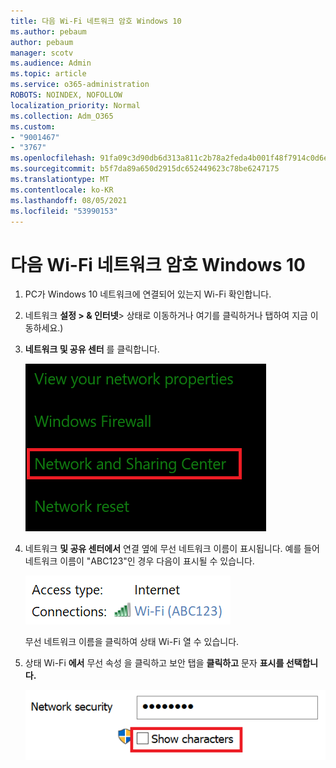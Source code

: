 ```yaml
---
title: 다음 Wi-Fi 네트워크 암호 Windows 10
ms.author: pebaum
author: pebaum
manager: scotv
ms.audience: Admin
ms.topic: article
ms.service: o365-administration
ROBOTS: NOINDEX, NOFOLLOW
localization_priority: Normal
ms.collection: Adm_O365
ms.custom:
- "9001467"
- "3767"
ms.openlocfilehash: 91fa09c3d90db6d313a811c2b78a2feda4b001f48f7914c0d6e2b81627400fbc
ms.sourcegitcommit: b5f7da89a650d2915dc652449623c78be6247175
ms.translationtype: MT
ms.contentlocale: ko-KR
ms.lasthandoff: 08/05/2021
ms.locfileid: "53990153"
---
```

# <a name="view-wi-fi-network-password-in-windows-10"></a>다음 Wi-Fi 네트워크 암호 Windows 10

1. PC가 Windows 10 네트워크에 연결되어 있는지 Wi-Fi 확인합니다.

2. 네트워크 **설정 > & 인터넷**> 상태로 이동하거나 여기를 클릭하거나 탭하여 지금 이동하세요.) [](ms-settings:network?activationSource=GetHelp)

3. **네트워크 및 공유 센터** 를 클릭합니다.

    ![네트워크 및 공유 센터.](media/network-sharing-center.png)

4. 네트워크 **및 공유 센터에서** 연결 옆에 무선 네트워크 이름이 표시됩니다.  예를 들어 네트워크 이름이 "ABC123"인 경우 다음이 표시될 수 있습니다.

    ![네트워크 연결.](media/network-connections.png)

    무선 네트워크 이름을 클릭하여 상태 Wi-Fi 열 수 있습니다. 

5. 상태 Wi-Fi **에서** 무선 속성 을 클릭하고 보안 탭을 **클릭하고** 문자 **표시를 선택합니다.**

    ![암호 Wi-Fi 표시](media/show-password-characters.png)

